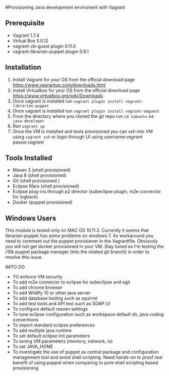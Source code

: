 #Provisioning Java development enviroment with Vagrant
## Prerequisite
* Vagrant  1.7.4
* Virtual Box  5.0.12
* vagrant-vb-guest plugin 0.11.0
* vagrant-librarian-puppet plugin 0.9.1

## Installation 
1. Install Vagrant for your OS from the official download page https://www.vagrantup.com/downloads.html
2. Install Virtualbox for your OS from the official download page https://www.virtualbox.org/wiki/Downloads
3. Once vagrant is installed run ```vagrant plugin install vagrant-librarian-puppet```
4. Once vagrant is installed run ```vagrant plugin install vagrant-vbguest```
5. From the directory where you cloned the git repo run ```cd xubuntu-64-java-developer```
6. Run ```vagrant up```
7. Once the VM is installed and tools provisioned you can ssh into VM using ```vagrant ssh``` or login through UI using username:*vagrant* passw:*vagrant*

## Tools Installed
* Maven 3 (shell provisioned)
* Java 8 (shell provisioned)
* Git (shell provisioned )
* Eclipse Mars (shell provisioned)
* Eclipse plug-ins through p2 director (subeclipse plugin, m2e connector for logback)
* Docker (puppet provisioned)

## Windows Users
This module is tested only on MAC OS 10.11.3.
Currently it seems that librarian-puppet has some problems on windows 7. As workaround you need to comment out the puppet provisioner in the Vagrantfile. Obviuosly you will not get docker provisioned in your VM.
Stay tuned as I'm testing the r10k puppet package manager (into the related git branch) in order to resolve this issue.

##TO DO
* TO enforce VM security
* To add m2e connector to eclipse for subeclipse and egit
* To add chrome browser
* To add Wildfly 10 or other java server
* To add database tooling such as squirrel
* To add test tools and API test such as SOAP UI
* To configure default maven settings
* To tune eclipse configuration such as workspace default dir, java coding conventions
* To import standard eclipse preferences
* To add multiple java runtime
* To set default eclipse init parameters
* To tuning VM parameters (memory, network, io)
* To set JAVA_HOME
* To investigate the use of puppet as central package and configuration management tool and avoid shell scripting. Need hands-on to proof real benefit of using puppet when comparing to pure shell scripting based provisioning